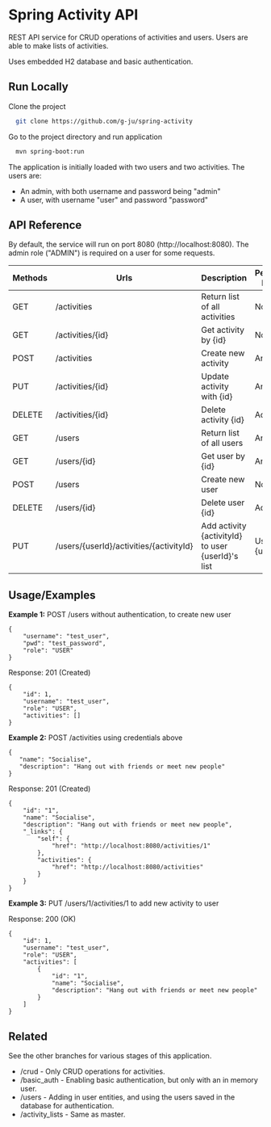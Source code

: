 
# Spring Activity API

REST API service for CRUD operations of activities and users. Users are able to make lists of activities.

Uses embedded H2 database and basic authentication.




## Run Locally

Clone the project

```bash
  git clone https://github.com/g-ju/spring-activity
```

Go to the project directory and run application

```bash
  mvn spring-boot:run
```

The application is initially loaded with two users and two activities. The users are:
- An admin, with both username and password being "admin"
- A user, with username "user" and password "password"


## API Reference

By default, the service will run on port 8080 (http://localhost:8080). The admin role ("ADMIN") is required on a user for some requests.

| Methods | Urls                                    | Description                                      | Permissions Required |
|---------|-----------------------------------------|--------------------------------------------------|----------------------|
| GET     | /activities                             | Return list of all activities                    | None                 |
| GET     | /activities/{id}                        | Get activity by {id}                             | None                 |
| POST    | /activities                             | Create new activity                              | Any user             |
| PUT     | /activities/{id}                        | Update activity with {id}                        | Any user             |
| DELETE  | /activities/{id}                        | Delete activity {id}                             | Admin only           |
| GET     | /users                                  | Return list of all users                         | Any user             |
| GET     | /users/{id}                             | Get user by {id}                                 | Any user             |
| POST    | /users                                  | Create new user                                  | None                 |
| DELETE  | /users/{id}                             | Delete user {id}                                 | Admin only           |
| PUT     | /users/{userId}/activities/{activityId} | Add activity {activityId} to user {userId}'s list| User with {userId}   |


## Usage/Examples

**Example 1:** POST /users without authentication, to create new user
```
{
    "username": "test_user",
    "pwd": "test_password",
    "role": "USER"
}
```
Response: 201 (Created)
```
{
    "id": 1,
    "username": "test_user",
    "role": "USER",
    "activities": []
}
```

**Example 2:** POST /activities using credentials above
```
{
   "name": "Socialise",
   "description": "Hang out with friends or meet new people"
}
```
Response: 201 (Created)
```
{
    "id": "1",
    "name": "Socialise",
    "description": "Hang out with friends or meet new people",
    "_links": {
        "self": {
            "href": "http://localhost:8080/activities/1"
        },
        "activities": {
            "href": "http://localhost:8080/activities"
        }
    }
}
```

**Example 3:** PUT /users/1/activities/1 to add new activity to user

Response: 200 (OK)
```
{
    "id": 1,
    "username": "test_user",
    "role": "USER",
    "activities": [
        {
            "id": "1",
            "name": "Socialise",
            "description": "Hang out with friends or meet new people"
        }
    ]
}
```


## Related

See the other branches for various stages of this application.
- /crud - Only CRUD operations for activities.
- /basic_auth - Enabling basic authentication, but only with an in memory user.
- /users - Adding in user entities, and using the users saved in the database for authentication.
- /activity_lists - Same as master.

